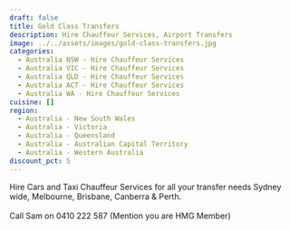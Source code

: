 ```yaml
---
draft: false
title: Gold Class Transfers
description: Hire Chauffeur Services, Airport Transfers
image: ../../assets/images/gold-class-transfers.jpg
categories:
  - Australia NSW - Hire Chauffeur Services
  - Australia VIC - Hire Chauffeur Services
  - Australia QLD - Hire Chauffeur Services
  - Australia ACT - Hire Chauffeur Services
  - Australia WA - Hire Chauffeur Services
cuisine: []
region:
  - Australia - New South Wales
  - Australia - Victoria
  - Australia - Queensland
  - Australia - Australian Capital Territory
  - Australia - Western Australia
discount_pct: 5
---
```


Hire Cars and Taxi Chauffeur Services for all your transfer needs Sydney wide, Melbourne, Brisbane, Canberra & Perth.\
\
Call Sam on 0410 222 587 (Mention you are HMG Member)
